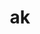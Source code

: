 ---
layout: dictionary_entry
title: ak
parent: Common Words
last_modified_date: 2021-10-20

word: ak
see_also:
  - "akrat"
  - "unk"
transcriptions:
  - ˈæk
translations:
  - "yes"
  - "ok"
  - "(verb intensifier)"
etymology:
  Shortened from Billzonian [akrat](akrat)
examples:
  - bzo: "Ak."
    eng: "Yes."
  - bzo: "I **ak** rekog so!"
    eng: "I **do** remember that!"
  - bzo: "A nuklear baka mekh **ak** [beas](bea)."
    eng: "It *is*, **in fact**, a nuclear dog device."
---